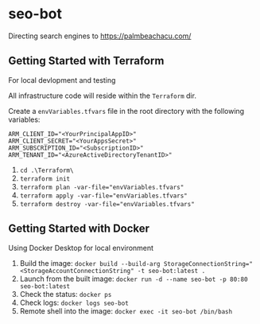 # seo-bot

Directing search engines to https://palmbeachacu.com/

## Getting Started with Terraform
For local devlopment and testing

All infrastructure code will reside within the `Terraform` dir.

Create a `envVariables.tfvars` file in the root directory with the following variables:

    ARM_CLIENT_ID="<YourPrincipalAppID>"
    ARM_CLIENT_SECRET="<YourAppsSecret>"
    ARM_SUBSCRIPTION_ID="<SubscriptionID>"
    ARM_TENANT_ID="<AzureActiveDirectoryTenantID>"

1.	`cd .\Terraform\`
2.  `terraform init`
3.	`terraform plan -var-file="envVariables.tfvars"`
4.	`terraform apply -var-file="envVariables.tfvars"`
5.	`terraform destroy -var-file="envVariables.tfvars"`

## Getting Started with Docker
Using Docker Desktop for local environment

1.  Build the image: `docker build --build-arg StorageConnectionString="<StorageAccountConnectionString" -t seo-bot:latest .`
2.  Launch from the built image: `docker run -d --name seo-bot -p 80:80 seo-bot:latest`
3.  Check the status: `docker ps`
4.  Check logs: `docker logs seo-bot`
5.  Remote shell into the image: `docker exec -it seo-bot /bin/bash`
